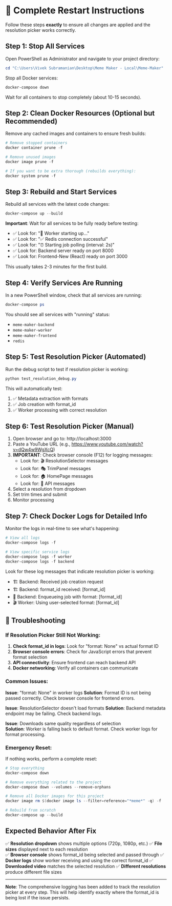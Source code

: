 # 🔄 Complete Restart Instructions

Follow these steps **exactly** to ensure all changes are applied and the resolution picker works correctly.

## Step 1: Stop All Services

Open PowerShell as Administrator and navigate to your project directory:

```powershell
cd "C:\Users\Vivek Subramanian\Desktop\Meme Maker - Local\Meme-Maker"
```

Stop all Docker services:

```powershell
docker-compose down
```

Wait for all containers to stop completely (about 10-15 seconds).

## Step 2: Clean Docker Resources (Optional but Recommended)

Remove any cached images and containers to ensure fresh builds:

```powershell
# Remove stopped containers
docker container prune -f

# Remove unused images 
docker image prune -f

# If you want to be extra thorough (rebuilds everything):
docker system prune -f
```

## Step 3: Rebuild and Start Services

Rebuild all services with the latest code changes:

```powershell
docker-compose up --build
```

**Important**: Wait for all services to be fully ready before testing:

- ✅ Look for: "🚀 Worker starting up..."
- ✅ Look for: "✅ Redis connection successful"  
- ✅ Look for: "⏰ Starting job polling (interval: 2s)"
- ✅ Look for: Backend server ready on port 8000
- ✅ Look for: Frontend-New (React) ready on port 3000

This usually takes 2-3 minutes for the first build.

## Step 4: Verify Services Are Running

In a new PowerShell window, check that all services are running:

```powershell
docker-compose ps
```

You should see all services with "running" status:
- `meme-maker-backend`
- `meme-maker-worker` 
- `meme-maker-frontend`
- `redis`

## Step 5: Test Resolution Picker (Automated)

Run the debug script to test if resolution picker is working:

```powershell
python test_resolution_debug.py
```

This will automatically test:
1. ✅ Metadata extraction with formats
2. ✅ Job creation with format_id
3. ✅ Worker processing with correct resolution

## Step 6: Test Resolution Picker (Manual)

1. Open browser and go to: http://localhost:3000
2. Paste a YouTube URL (e.g., https://www.youtube.com/watch?v=dQw4w9WgXcQ)
3. **IMPORTANT**: Check browser console (F12) for logging messages:
   - Look for: 🎬 ResolutionSelector messages
   - Look for: 🎭 TrimPanel messages  
   - Look for: 🏠 HomePage messages
   - Look for: 🔌 API messages
4. Select a resolution from dropdown
5. Set trim times and submit
6. Monitor processing

## Step 7: Check Docker Logs for Detailed Info

Monitor the logs in real-time to see what's happening:

```powershell
# View all logs
docker-compose logs -f

# View specific service logs
docker-compose logs -f worker
docker-compose logs -f backend
```

Look for these log messages that indicate resolution picker is working:
- 🏗️ Backend: Received job creation request
- 🏗️ Backend: format_id received: [format_id]
- 🚀 Backend: Enqueueing job with format: [format_id]
- 🎬 Worker: Using user-selected format: [format_id]

## 🚨 Troubleshooting

### If Resolution Picker Still Not Working:

1. **Check format_id in logs**: Look for "format: None" vs actual format ID
2. **Browser console errors**: Check for JavaScript errors that prevent format selection
3. **API connectivity**: Ensure frontend can reach backend API
4. **Docker networking**: Verify all containers can communicate

### Common Issues:

**Issue**: "format: None" in worker logs
**Solution**: Format ID is not being passed correctly. Check browser console for frontend errors.

**Issue**: ResolutionSelector doesn't load formats
**Solution**: Backend metadata endpoint may be failing. Check backend logs.

**Issue**: Downloads same quality regardless of selection  
**Solution**: Worker is falling back to default format. Check worker logs for format processing.

### Emergency Reset:

If nothing works, perform a complete reset:

```powershell
# Stop everything
docker-compose down

# Remove everything related to the project
docker-compose down --volumes --remove-orphans

# Remove all Docker images for this project
docker image rm $(docker image ls --filter=reference="*meme*" -q) -f

# Rebuild from scratch
docker-compose up --build
```

## Expected Behavior After Fix

✅ **Resolution dropdown** shows multiple options (720p, 1080p, etc.)
✅ **File sizes** displayed next to each resolution  
✅ **Browser console** shows format_id being selected and passed through
✅ **Docker logs** show worker receiving and using the correct format_id
✅ **Downloaded video** matches the selected resolution
✅ **Different resolutions** produce different file sizes

---

**Note**: The comprehensive logging has been added to track the resolution picker at every step. This will help identify exactly where the format_id is being lost if the issue persists. 
